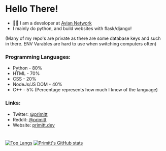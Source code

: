 # Hello There!
- 👨‍💻 I am a developer at [Avian Network](https://avn.network) 
- I mainly do python, and build websites with flask/django! 

(Many of my repo's are private as there are some database keys and such in there. ENV Varables are hard to use when switching computers often)

### Programming Languages:
- Python - 80%
- HTML - 70%
- CSS - 20% 
- NodeJs/JS DOM - 40%
- C++ - 5%
(Percentage represents how much I know of the language) 
### Links:
- Twitter: <a href="https://twitter.com/primitt" target="_blank">@primitt</a>
- Reddit: <a href="https://reddit.com/u/primitt" target="_blank">@primitt</a>
- Website: <a href="https://primitt.dev">primitt.dev</a>

# 
[![Top Langs](https://github-readme-stats.vercel.app/api/top-langs/?username=anuraghazra)](https://github.com/anuraghazra/github-readme-stats)
[![Primitt's GitHub stats](https://github-readme-stats.vercel.app/api?username=primitt)](https://github.com/anuraghazra/github-readme-stats)
